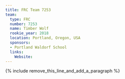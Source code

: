 ```yaml
---
title: FRC Team 7253
team:
  type: FRC
  number: 7253
  name: Timber Wolf
  rookie_year: 2018
  location: Portland, Oregon, USA
  sponsors:
  - Portland Waldorf School
  links:
    Website:
---
```


{% include remove_this_line_and_add_a_paragraph %}